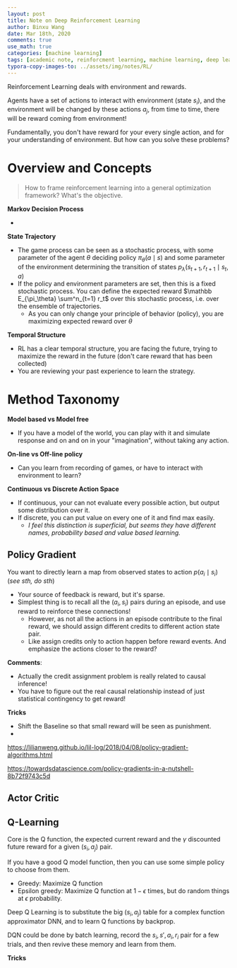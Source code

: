 ```yaml
---
layout: post
title: Note on Deep Reinforcement Learning
author: Binxu Wang
date: Mar 18th, 2020
comments: true
use_math: true
categories: [machine learning]
tags: [academic note, reinforcment learning, machine learning, deep learning]
typora-copy-images-to: ../assets/img/notes/RL/
---
```






Reinforcement Learning deals with environment and rewards. 

Agents have a set of actions to interact with environment (state $s_i$), and the environment will be changed by these actions $a_j$, from time to time, there will be reward coming from environment! 

Fundamentally, you don't have reward for your every single action, and for your understanding of environment. But how can you solve these problems?

# Overview and Concepts

> How to frame reinforcement learning into a general optimization framework? What's the objective. 

**Markov Decision Process**

* 

**State Trajectory** 

* The game process can be seen as a stochastic process, with some parameter of the agent $\theta$ deciding policy $\pi_\theta(a\mid s)$ and some parameter of the environment determining the transition of states $p_\lambda(s_{t+1},r_{t+1}\mid s_t,a)$ 
* If the policy and environment parameters are set, then this is a fixed stochastic process. You can define the expected reward $\mathbb E_{\pi_\theta} \sum^n_{t=1} r_t$ over this stochastic process, i.e. over the ensemble of trajectories. 
  * As you can only change your principle of behavior (policy), you are maximizing expected reward over $\theta$ 

**Temporal Structure**

* RL has a clear temporal structure, you are facing the future, trying to maximize the reward in the future (don't care reward that has been collected)
* You are reviewing your past experience to learn the strategy. 

# Method Taxonomy

**Model based vs Model free**

* If you have a model of the world, you can play with it and simulate response and on and on in your "imagination", without taking any action. 

**On-line vs Off-line policy**

* Can you learn from recording of games, or have to interact with environment to learn? 

**Continuous vs Discrete Action Space**

* If continuous, your can not evaluate every possible action, but output some distribution over it. 
* If discrete, you can put value on every one of it and find max easily. 
  * *I feel this distinction is superficial, but seems they have different names, probability based and value based learning.*



## Policy Gradient

You want to directly learn a map from observed states to action $p(a_i\mid s_i)$ (*see sth, do sth*) 

* Your source of feedback is reward, but it's sparse. 
* Simplest thing is to recall all the $(a_i, s_i)$ pairs during an episode, and use reward to reinforce these connections! 
  * However, as not all the actions in an episode contribute to the final reward, we should assign different credits to different action state pair. 
  * Like assign credits only to action happen before reward events. And emphasize the actions closer to the reward? 

**Comments**: 

* Actually the credit assignment problem is really related to causal inference! 
* You have to figure out the real causal relationship instead of just statistical contingency to get reward! 

**Tricks**

* Shift the Baseline so that small reward will be seen as punishment. 
* 





https://lilianweng.github.io/lil-log/2018/04/08/policy-gradient-algorithms.html

https://towardsdatascience.com/policy-gradients-in-a-nutshell-8b72f9743c5d

## Actor Critic





## Q-Learning

Core is the Q function, the expected current reward and the $\gamma$ discounted future reward for a given $(s_i, a_j)$ pair. 

If you have a good Q model function, then you can use some simple policy to choose from them.

* Greedy: Maximize Q function
* Epsilon greedy: Maximize Q function at $1-\epsilon$  times, but do random things at $\epsilon$ probability. 



Deep Q Learning is to substitute the big $(s_i, a_j)$ table for a complex function approximator DNN, and to learn Q functions by backprop. 

DQN could be done by batch learning, record the $s_i,s',a_i,r_i$ pair for a few trials, and then revive these memory and learn from them. 

**Tricks**
